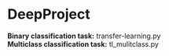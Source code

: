 # DeepProject

**Binary classification task:** transfer-learning.py <br />
**Multiclass classification task:** tl_mulitclass.py
